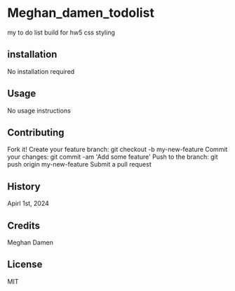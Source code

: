 # Meghan_damen_todolist
my to do list build for hw5 css styling

## installation
No installation required

## Usage
No usage instructions

## Contributing
Fork it! Create your feature branch: git checkout -b my-new-feature
Commit your changes: git commit -am 'Add some feature'
Push to the branch: git push origin my-new-feature Submit a pull request

## History
Apirl 1st, 2024

## Credits
Meghan Damen

## License
MIT
